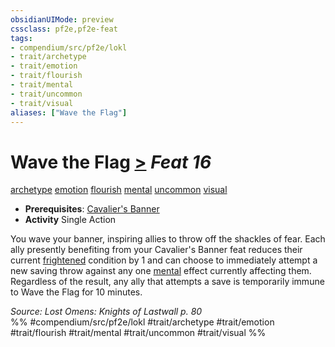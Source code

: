 ```yaml
---
obsidianUIMode: preview
cssclass: pf2e,pf2e-feat
tags:
- compendium/src/pf2e/lokl
- trait/archetype
- trait/emotion
- trait/flourish
- trait/mental
- trait/uncommon
- trait/visual
aliases: ["Wave the Flag"]
---
```

# Wave the Flag  [>](../../Rules/core-rulebook/chapter-9-playing-the-game.md#Actions "Single Action") *Feat 16*  
[archetype](../../Rules/traits/archetype.md)  [emotion](../../Rules/traits/emotion.md)  [flourish](../../Rules/traits/flourish.md)  [mental](../../Rules/traits/mental.md)  [uncommon](../../Rules/traits/uncommon.md)  [visual](../../Rules/traits/visual.md)  

- **Prerequisites**: [Cavalier's Banner](cavaliers-banner-apg.md)
- **Activity** Single Action

You wave your banner, inspiring allies to throw off the shackles of fear. Each ally presently benefiting from your Cavalier's Banner feat reduces their current [frightened](../../Rules/conditions.md#Frightened) condition by 1 and can choose to immediately attempt a new saving throw against any one [mental](../../Rules/traits/mental.md) effect currently affecting them. Regardless of the result, any ally that attempts a save is temporarily immune to Wave the Flag for 10 minutes.

*Source: Lost Omens: Knights of Lastwall p. 80*  
%% #compendium/src/pf2e/lokl #trait/archetype #trait/emotion #trait/flourish #trait/mental #trait/uncommon #trait/visual %%
